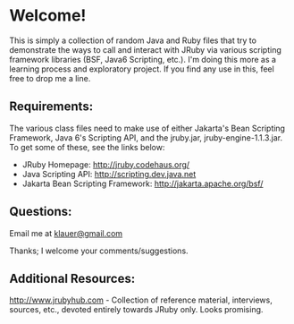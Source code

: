 Welcome!
========

This is simply a collection of random Java and Ruby files that try to demonstrate the ways to call and interact with JRuby via various scripting framework libraries (BSF, Java6 Scripting, etc.).  I'm doing this more as a learning process and exploratory project.  If you find any use in this, feel free to drop me a line.

Requirements:
-------------
The various class files need to make use of either Jakarta's Bean Scripting Framework, Java 6's Scripting API, and the jruby.jar, jruby-engine-1.1.3.jar.  To get some of these, see the links below:

   - JRuby Homepage: http://jruby.codehaus.org/
   - Java Scripting API: http://scripting.dev.java.net
   - Jakarta Bean Scripting Framework: http://jakarta.apache.org/bsf/

Questions:
----------
Email me at klauer@gmail.com

Thanks; I welcome your comments/suggestions.

Additional Resources:
---------------------
http://www.jrubyhub.com - Collection of reference material, interviews, sources, etc., devoted entirely towards
                            JRuby only.  Looks promising.
